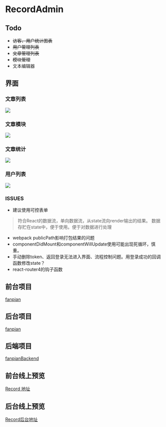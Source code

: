 # RecordAdmin
## Todo

- ~~访客、用户统计图表~~
- ~~用户管理列表~~
- ~~文章管理列表~~
- ~~模块管理~~
- 文本编辑器

## 界面
### 文章列表
![](https://github.com/douglasvegas/fanpianAdmin/blob/master/screenshots/文章列表.png)

### 文章模块
![](https://github.com/douglasvegas/fanpianAdmin/blob/master/screenshots/文章模块.png)

### 文章统计
![](https://github.com/douglasvegas/fanpianAdmin/blob/master/screenshots/文章统计.png)

### 用户列表
![](https://github.com/douglasvegas/fanpianAdmin/blob/master/screenshots/用户列表.png)


### ISSUES
- 建议使用可控表单
 > 符合React的数据流，单向数据流，从state流向render输出的结果。
 数据存贮在state中，便于使用。便于对数据进行处理
- webpack publicPath影响打包结果的问题
- componentDidMount和componentWillUpdate使用可能出现死循环，慎重。
- 手动删除token、返回登录无法进入界面、流程控制问题。用登录成功的回调函数修改state？
- react-router4的钩子函数

## 前台项目
[fanpian](https://github.com/douglasvegas/fanpian)
## 后台项目
[fanpian](https://github.com/douglasvegas/fanpianAdmin)
## 后端项目
[fanpianBackend](https://github.com/douglasvegas/fanpianBackend)
## 前台线上预览
[Record 地址](http://www.douglasvegas.com/)
## 后台线上预览
[Record后台地址](http://admin.douglasvegas.com/)